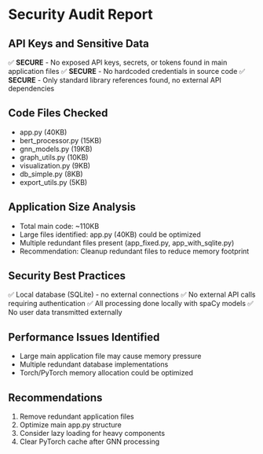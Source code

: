 # Security Audit Report

## API Keys and Sensitive Data
✅ **SECURE** - No exposed API keys, secrets, or tokens found in main application files
✅ **SECURE** - No hardcoded credentials in source code
✅ **SECURE** - Only standard library references found, no external API dependencies

## Code Files Checked
- app.py (40KB)
- bert_processor.py (15KB) 
- gnn_models.py (19KB)
- graph_utils.py (10KB)
- visualization.py (9KB)
- db_simple.py (8KB)
- export_utils.py (5KB)

## Application Size Analysis
- Total main code: ~110KB
- Large files identified: app.py (40KB) could be optimized
- Multiple redundant files present (app_fixed.py, app_with_sqlite.py)
- Recommendation: Cleanup redundant files to reduce memory footprint

## Security Best Practices
✅ Local database (SQLite) - no external connections
✅ No external API calls requiring authentication
✅ All processing done locally with spaCy models
✅ No user data transmitted externally

## Performance Issues Identified
- Large main application file may cause memory pressure
- Multiple redundant database implementations
- Torch/PyTorch memory allocation could be optimized

## Recommendations
1. Remove redundant application files
2. Optimize main app.py structure
3. Consider lazy loading for heavy components
4. Clear PyTorch cache after GNN processing